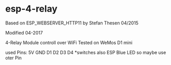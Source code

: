 # esp-4-relay
Based on ESP_WEBSERVER_HTTP11 by Stefan Thesen 04/2015


Modified 04-2017

4-Relay Module controll over WiFi
Tested on WeMos D1 mini

used Pins:
5V
GND
D1
D2
D3
D4 *switches also ESP Blue LED so maybe use oter Pin
